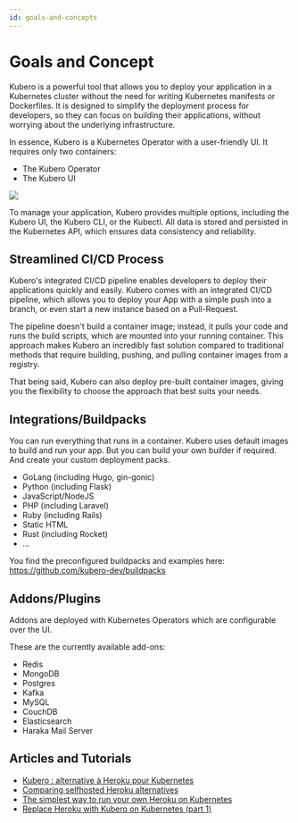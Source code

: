 ```yaml
---
id: goals-and-concepts
---
```



# Goals and Concept
Kubero is a powerful tool that allows you to deploy your application in a Kubernetes cluster without the need for writing Kubernetes manifests or Dockerfiles. It is designed to simplify the deployment process for developers, so they can focus on building their applications, without worrying about the underlying infrastructure.

In essence, Kubero is a Kubernetes Operator with a user-friendly UI. It requires only two containers:
 - The Kubero Operator
 - The Kubero UI

<img src="https://raw.githubusercontent.com/kubero-dev/kubero/main/docs/img/highlevel.png" />

To manage your application, Kubero provides multiple options, including the Kubero UI, the Kubero CLI, or the Kubectl. All data is stored and persisted in the Kubernetes API, which ensures data consistency and reliability.

## Streamlined CI/CD Process
Kubero's integrated CI/CD pipeline enables developers to deploy their applications quickly and easily. Kubero comes with an integrated CI/CD pipeline, which allows you to deploy your App with a simple push into a branch, or even start a new instance based on a Pull-Request.

The pipeline doesn't build a container image; instead, it pulls your code and runs the build scripts, which are mounted into your running container. This approach makes Kubero an incredibly fast solution compared to traditional methods that require building, pushing, and pulling container images from a registry.

That being said, Kubero can also deploy pre-built container images, giving you the flexibility to choose the approach that best suits your needs.

## Integrations/Buildpacks

You can run everything that runs in a container. Kubero uses default images to build and run your app. But you can build your own builder if required. And create your custom deployment packs.

- GoLang (including Hugo, gin-gonic)
- Python (including Flask)
- JavaScript/NodeJS
- PHP (including Laravel)
- Ruby (including Rails)
- Static HTML
- Rust (including Rocket)
- ...


You find the preconfigured buildpacks and examples here:
https://github.com/kubero-dev/buildpacks

## Addons/Plugins
Addons are deployed with Kubernetes Operators which are configurable over the UI.

These are the currently available add-ons:
 - Redis
 - MongoDB
 - Postgres
 - Kafka
 - MySQL
 - CouchDB
 - Elasticsearch
 - Haraka Mail Server

## Articles and Tutorials
 - [Kubero : alternative à Heroku pour Kubernetes](https://dev.to/deep75/kubero-alternative-a-heroku-pour-kubernetes--19am)
 - [Comparing selfhosted Heroku alternatives](https://dev.to/shoksuno/comparing-selfhosted-heroku-alternatives-249p)
 - [The simplest way to run your own Heroku on Kubernetes](https://dev.to/shoksuno/the-simplest-way-to-run-your-own-heroku-on-kubernetes-3l03)
 - [Replace Heroku with Kubero on Kubernetes (part 1)](https://dev.to/shoksuno/replace-heroku-with-kubero-on-kubernetes-2aoj)